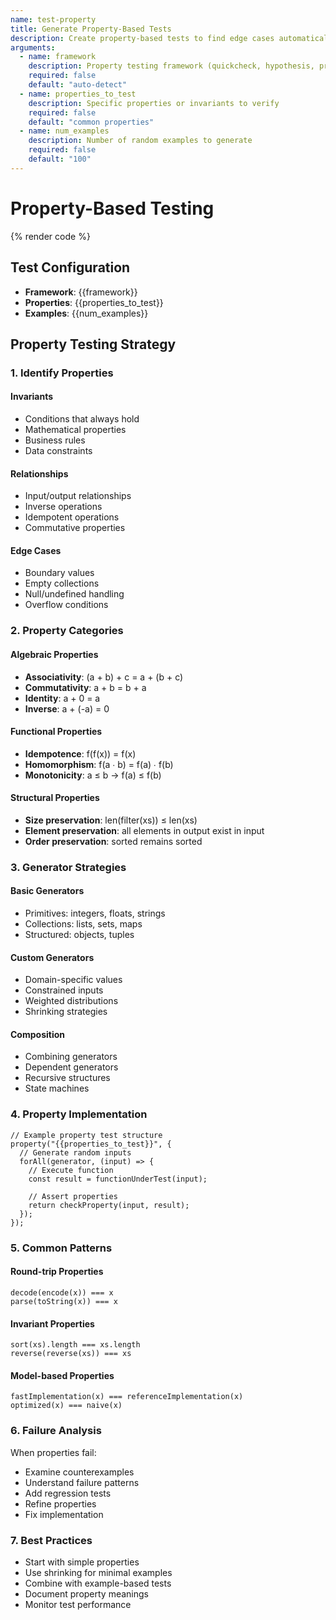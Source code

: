 ```yaml
---
name: test-property
title: Generate Property-Based Tests
description: Create property-based tests to find edge cases automatically
arguments:
  - name: framework
    description: Property testing framework (quickcheck, hypothesis, proptest, etc.)
    required: false
    default: "auto-detect"
  - name: properties_to_test
    description: Specific properties or invariants to verify
    required: false
    default: "common properties"
  - name: num_examples
    description: Number of random examples to generate
    required: false
    default: "100"
---
```


# Property-Based Testing

{% render code %}

## Test Configuration
- **Framework**: {{framework}}
- **Properties**: {{properties_to_test}}
- **Examples**: {{num_examples}}

## Property Testing Strategy

### 1. Identify Properties

#### Invariants
- Conditions that always hold
- Mathematical properties
- Business rules
- Data constraints

#### Relationships
- Input/output relationships
- Inverse operations
- Idempotent operations
- Commutative properties

#### Edge Cases
- Boundary values
- Empty collections
- Null/undefined handling
- Overflow conditions

### 2. Property Categories

#### Algebraic Properties
- **Associativity**: (a + b) + c = a + (b + c)
- **Commutativity**: a + b = b + a
- **Identity**: a + 0 = a
- **Inverse**: a + (-a) = 0

#### Functional Properties
- **Idempotence**: f(f(x)) = f(x)
- **Homomorphism**: f(a ∙ b) = f(a) ∙ f(b)
- **Monotonicity**: a ≤ b → f(a) ≤ f(b)

#### Structural Properties
- **Size preservation**: len(filter(xs)) ≤ len(xs)
- **Element preservation**: all elements in output exist in input
- **Order preservation**: sorted remains sorted

### 3. Generator Strategies

#### Basic Generators
- Primitives: integers, floats, strings
- Collections: lists, sets, maps
- Structured: objects, tuples

#### Custom Generators
- Domain-specific values
- Constrained inputs
- Weighted distributions
- Shrinking strategies

#### Composition
- Combining generators
- Dependent generators
- Recursive structures
- State machines

### 4. Property Implementation

```{{framework}}
// Example property test structure
property("{{properties_to_test}}", {
  // Generate random inputs
  forAll(generator, (input) => {
    // Execute function
    const result = functionUnderTest(input);
    
    // Assert properties
    return checkProperty(input, result);
  });
});
```

### 5. Common Patterns

#### Round-trip Properties
```
decode(encode(x)) === x
parse(toString(x)) === x
```

#### Invariant Properties
```
sort(xs).length === xs.length
reverse(reverse(xs)) === xs
```

#### Model-based Properties
```
fastImplementation(x) === referenceImplementation(x)
optimized(x) === naive(x)
```

### 6. Failure Analysis

When properties fail:
- Examine counterexamples
- Understand failure patterns
- Add regression tests
- Refine properties
- Fix implementation

### 7. Best Practices
- Start with simple properties
- Use shrinking for minimal examples
- Combine with example-based tests
- Document property meanings
- Monitor test performance